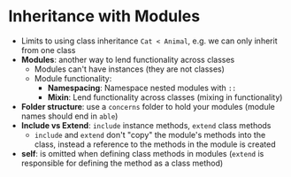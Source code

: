 # Inheritance with Modules

- Limits to using class inheritance `Cat < Animal`, e.g. we can only inherit from one class
- **Modules**: another way to lend functionality across classes
  - Modules can't have instances (they are not classes) 
  - Module functionality:
    - **Namespacing**: Namespace nested modules with `::`
    - **Mixin**: Lend functionality across classes (mixing in functionality)
- **Folder structure**: use a `concerns` folder to hold your modules (module names should end in `able`)
- **Include vs Extend**: `include` instance methods, `extend` class methods
  - `include` and `extend` don't "copy" the module's methods into the class, instead a reference to the methods in the module is created
- **self**: is omitted when defining class methods in modules (`extend` is responsible for defining the method as a class method)
